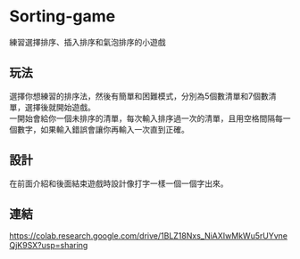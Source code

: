 # Sorting-game
練習選擇排序、插入排序和氣泡排序的小遊戲

## 玩法
選擇你想練習的排序法，然後有簡單和困難模式，分別為5個數清單和7個數清單，選擇後就開始遊戲。<br>一開始會給你一個未排序的清單，每次輸入排序過一次的清單，且用空格間隔每一個數字，如果輸入錯誤會讓你再輸入一次直到正確。

## 設計
在前面介紹和後面結束遊戲時設計像打字一樣一個一個字出來。

## 連結
<a>https://colab.research.google.com/drive/1BLZ18Nxs_NiAXIwMkWu5rUYvneQjK9SX?usp=sharing
